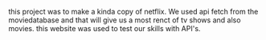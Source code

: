 this project was to make a kinda copy of netflix. We used api fetch from the moviedatabase and that will give us a most renct of tv shows and also movies.
this website was used to test our skills with API's.
